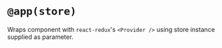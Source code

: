 # `@app(store)`

Wraps component with `react-redux`'s `<Provider />` using store instance supplied as parameter.

